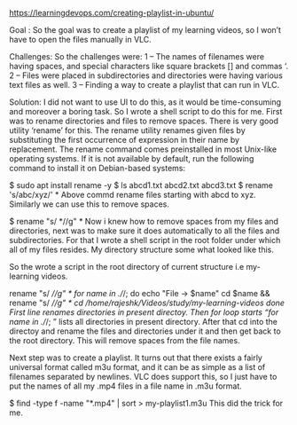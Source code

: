 https://learningdevops.com/creating-playlist-in-ubuntu/

Goal :
So the goal was to create a playlist of my learning videos, so I won’t have to open the files manually in VLC.

Challenges:
So the challenges were:
1 – The names of filenames were having spaces, and special characters like square brackets [] and commas ‘.
2 – Files were placed in subdirectories and directories were having various text files as well.
3 – Finding a way to create a playlist that can run in VLC.

Solution:
I did not want to use UI to do this, as it would be time-consuming and moreover a boring task.
So I wrote a shell script to do this for me.
First was to rename directories and files to remove spaces.
There is very good utility ‘rename’ for this.
The rename utility renames given files by substituting the first occurrence of expression in their name by replacement.
The rename command comes preinstalled in most Unix-like operating systems. If it is not available by default, run the following command to install it on Debian-based systems:

$ sudo apt install rename -y
$ ls
abcd1.txt abcd2.txt abcd3.txt
$ rename 's/abc/xyz/' *
Above commd rename files starting with abcd to xyz.
Similarly we can use this to remove spaces.

$ rename "s/ *//g" *
Now i knew how to remove spaces from my files and directories, next was to make sure it does automatically to all the files and subdirectories.
For that I wrote a shell script in the root folder under which all of my files resides.
My directory structure some what looked like this.


So the wrote a script in the root directory of current structure i.e my-learning videos.

rename "s/ *//g" *
for name in ./*/; do 
   echo "File -> $name"
   cd $name && rename "s/ *//g" * 
   cd /home/rajeshk/Videos/study/my-learning-videos 
done
First line renames directories in present directoy.
Then for loop starts “for name in ./*/; ” lists all directories in present directory.
After that cd into the directoy and rename the files and directories under it and then get back to the root directory.
This will remove spaces from the file names.

Next step was to create a playlist.
It turns out that there exists a fairly universal format called m3u format, and it can be as simple as a list of filenames separated by newlines.
VLC does support this, so I just have to put the names of all my .mp4 files in a file name in .m3u format.

$ find -type f -name "*.mp4" | sort > my-playlist1.m3u
This did the trick for me.
